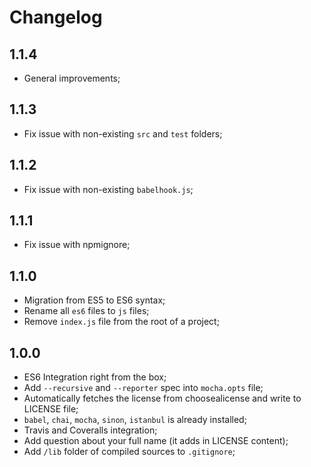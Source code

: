 # Changelog

## 1.1.4

- General improvements;

## 1.1.3

- Fix issue with non-existing `src` and `test` folders;

## 1.1.2

- Fix issue with non-existing `babelhook.js`;

## 1.1.1

- Fix issue with npmignore;

## 1.1.0

- Migration from ES5 to ES6 syntax;
- Rename all `es6` files to `js` files;
- Remove `index.js` file from the root of a project;

## 1.0.0

- ES6 Integration right from the box;
- Add `--recursive` and `--reporter` spec into `mocha.opts` file;
- Automatically fetches the license from choosealicense and write to LICENSE file;
- `babel`, `chai`, `mocha`, `sinon`, `istanbul` is already installed;
- Travis and Coveralls integration;
- Add question about your full name (it adds in LICENSE content);
- Add `/lib` folder of compiled sources to `.gitignore`;
